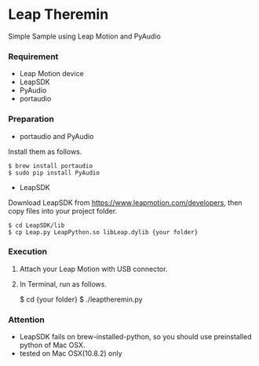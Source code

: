 Leap Theremin
============================================================

Simple Sample using Leap Motion and PyAudio

### Requirement ###

* Leap Motion device
* LeapSDK
* PyAudio
* portaudio

### Preparation ###

* portaudio and PyAudio

Install them as follows.

    $ brew install portaudio
    $ sudo pip install PyAudio

* LeapSDK

Download LeapSDK from https://www.leapmotion.com/developers, then copy files into your project folder.

    $ cd LeapSDK/lib
    $ cp Leap.py LeapPython.so libLeap.dylib {your folder}

### Execution ###

1. Attach your Leap Motion with USB connector.

2. In Terminal, run as follows.

   $ cd {your folder}
   $ ./leaptheremin.py

### Attention ###

* LeapSDK fails on brew-installed-python, so you should use preinstalled python  of Mac OSX.
* tested on Mac OSX(10.8.2) only
